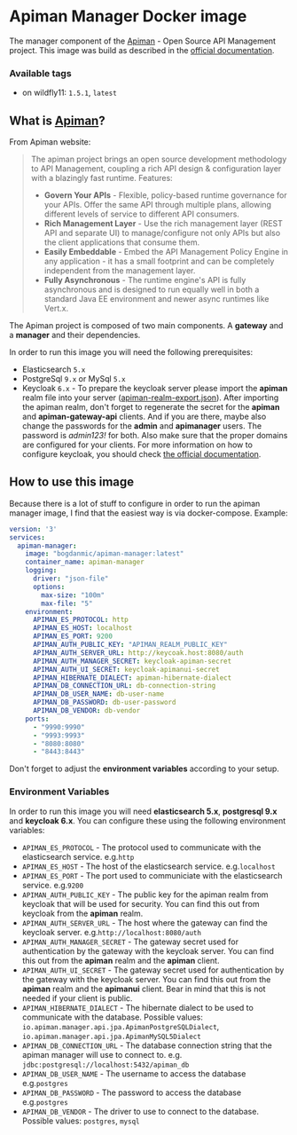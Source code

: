 # Apiman Manager Docker image
The manager component of the [Apiman](http://www.apiman.io/) - Open Source API Management project. 
This image was build as described in the [official documentation](http://www.apiman.io/latest/production-guide.html).

### Available tags
 - on wildfly11: ```1.5.1```, ```latest```

## What is [Apiman](http://www.apiman.io/)?
From Apiman website:
> The apiman project brings an open source development methodology to API Management, 
> coupling a rich API design & configuration layer with a blazingly fast runtime.
> Features:
>  - **Govern Your APIs** - Flexible, policy-based runtime governance for your APIs. Offer the same API through multiple plans, allowing different levels of service to different API consumers.
>  - **Rich Management Layer** - Use the rich management layer (REST API and separate UI) to manage/configure not only APIs but also the client applications that consume them.
>  - **Easily Embeddable** - Embed the API Management Policy Engine in any application - it has a small footprint and can be completely independent from the management layer.
>  - **Fully Asynchronous** - The runtime engine's API is fully asynchronous and is designed to run equally well in both a standard Java EE environment and newer async runtimes like Vert.x.

The Apiman project is composed of two main components. A **gateway** and 
a **manager** and their dependencies.

In order to run this image you will need the following prerequisites:
 - Elasticsearch ```5.x``` 
 - PostgreSql ```9.x``` or MySql ```5.x```
 - Keycloak ```6.x``` - To prepare the keycloak server please import the **apiman**
 realm file into your server ([apiman-realm-export.json](apiman-realm-export.json)). 
 After importing the apiman realm, don't forget to regenerate the secret for the
 **apiman** and **apiman-gateway-api** clients. And if you are there, maybe also change the passwords
 for the **admin** and **apimanager** users. The password is *admin123!* for both. Also make sure that the
 proper domains are configured for your clients. For more information on how to configure keycloak, you should check
 [the official documentation](https://www.keycloak.org/documentation.html).

 ## How to use this image
Because there is a lot of stuff to configure in order to run the apiman manager image, I find that the easiest way is via docker-compose. Example:
```yml
version: '3'
services:
  apiman-manager:
    image: "bogdanmic/apiman-manager:latest"
    container_name: apiman-manager
    logging:
      driver: "json-file"
      options:
        max-size: "100m"
        max-file: "5"
    environment:
      APIMAN_ES_PROTOCOL: http
      APIMAN_ES_HOST: localhost
      APIMAN_ES_PORT: 9200
      APIMAN_AUTH_PUBLIC_KEY: "APIMAN_REALM_PUBLIC_KEY"
      APIMAN_AUTH_SERVER_URL: http://keycoak.host:8080/auth
      APIMAN_AUTH_MANAGER_SECRET: keycloak-apiman-secret
      APIMAN_AUTH_UI_SECRET: keycloak-apimanui-secret
      APIMAN_HIBERNATE_DIALECT: apiman-hibernate-dialect
      APIMAN_DB_CONNECTION_URL: db-connection-string
      APIMAN_DB_USER_NAME: db-user-name
      APIMAN_DB_PASSWORD: db-user-password
      APIMAN_DB_VENDOR: db-vendor
    ports:
      - "9990:9990"
      - "9993:9993"
      - "8080:8080"
      - "8443:8443"
```
Don't forget to adjust the **environment variables** according to your setup.

### Environment Variables
In order to run this image you will need **elasticsearch 5.x**, **postgresql 9.x** and **keycloak 6.x**.
You can configure these using the following environment variables:
 - ```APIMAN_ES_PROTOCOL``` - The protocol used to communicate with the elasticsearch service. e.g.```http```
 - ```APIMAN_ES_HOST``` - The host of the elasticsearch service. e.g.```localhost```
 - ```APIMAN_ES_PORT``` - The port used to communiciate with the elasticsearch service. e.g.```9200```
 - ```APIMAN_AUTH_PUBLIC_KEY``` - The public key for the apiman realm from keycloak that will be used for security.
 You can find this out from keycloak from the **apiman** realm.
 - ```APIMAN_AUTH_SERVER_URL``` - The host where the gateway can find the keycloak server. e.g.```http://localhost:8080/auth```
 - ```APIMAN_AUTH_MANAGER_SECRET``` - The  gateway secret used for authentication by the gateway with the keycloak server.
 You can find this out from the **apiman** realm and the **apiman** client.
 - ```APIMAN_AUTH_UI_SECRET``` - The  gateway secret used for authentication by the gateway with the keycloak server.
 You can find this out from the **apiman** realm and the **apimanui** client. Bear in mind that this is not needed
 if your client is public.
 - ```APIMAN_HIBERNATE_DIALECT``` - The hibernate dialect to be used to communicate with the database.
 Possible values: ```io.apiman.manager.api.jpa.ApimanPostgreSQLDialect```, ```io.apiman.manager.api.jpa.ApimanMySQL5Dialect```
 - ```APIMAN_DB_CONNECTION_URL``` - The database connection string that the apiman manager will use to connect to.
 e.g. ```jdbc:postgresql://localhost:5432/apiman_db```
 - ```APIMAN_DB_USER_NAME``` - The username to access the database e.g.```postgres```
 - ```APIMAN_DB_PASSWORD``` - The password to access the database e.g.```postgres```
 - ```APIMAN_DB_VENDOR``` - The driver to use to connect to the database. Possible values: ```postgres```, ```mysql```